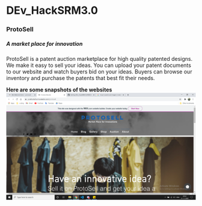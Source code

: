 # DEv_HackSRM3.0
### ProtoSell
##### A market place for innovation

ProtoSell is a patent auction marketplace for high quality patented designs. We make it easy to sell your ideas. You can upload your patent documents to our website and watch buyers bid on your ideas. Buyers can browse our inventory and purchase the patents that best fit their needs.

**Here are some snapshots of the websites**
![GitHub Logo](website_imgs\home.png)



